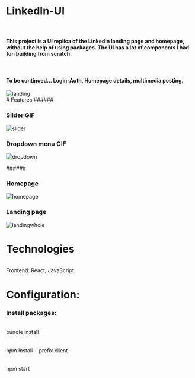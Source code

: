 # LinkedIn-UI
<br>
<h4>This project is a UI replica of the LinkedIn landing page and homepage, without the help of using packages. The UI has a lot of components I had fun building from scratch.</h4>
<br>
<h4>To be continued... Login-Auth, Homepage details, multimedia posting.</h4>
<image src="https://github.com/ChefJoseph/LinkedIn-UI/blob/main/public/images/Landing-1.3.png" alt="landing"/>
<br>
# Features 
######
<p float="left">
  <h3>Slider GIF</h3>
  <image src="https://github.com/ChefJoseph/LinkedIn-UI/blob/main/public/images/Screen_Recording_-_Slider_AdobeExpress.gif" alt="slider"/>
</p>
<p float="right">
  <h3>Dropdown menu GIF</h3>
  <image src="https://github.com/ChefJoseph/LinkedIn-UI/blob/main/public/images/Screen_Recording-_Dropdown_AdobeExpress.gif" alt="dropdown"/>
</p>
######
<br>
<h3>Homepage</h3>
<image src="https://github.com/ChefJoseph/LinkedIn-UI/blob/main/public/images/Home-1.png" alt="homepage"/>
<br>
<h3>Landing page</h3>
<image src="https://github.com/ChefJoseph/LinkedIn-UI/blob/main/public/images/Landing-whole.png" alt="landingwhole"/>

# Technologies
######
Frontend: React, JavaScript
######

# Configuration:
### Install packages:
######
bundle install
######
npm install --prefix client
######
npm start
######

